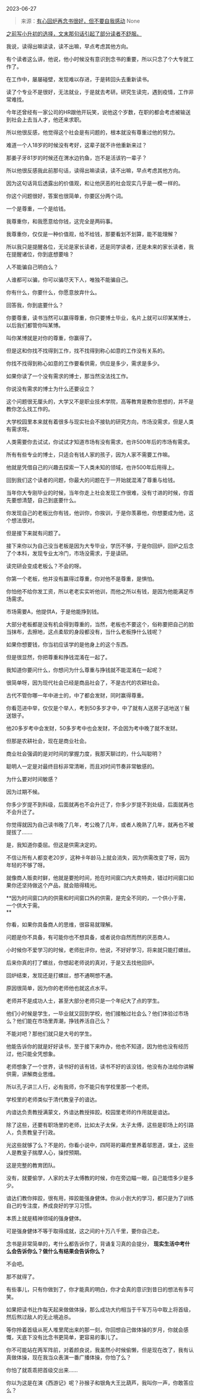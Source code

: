 2023-06-27

> 来源：[有心回炉再念书很好，但不要自我感动](http://mp.weixin.qq.com/s?__biz=MzU0MjYwNDU2Mw==&amp;mid=2247511452&amp;idx=1&amp;sn=ad8fdd12bf294bd3fe05429b56ff5875&amp;chksm=fb1ac1e0cc6d48f6e7138f1d82a5fc4f8c439a5f95772fcf5adb6f064b2549b9e4bb30f4f374&amp;scene=127#wechat_redirect)
> None

[之前写小升初的选择，文末那句话引起了部分读者不舒服。  
](http://mp.weixin.qq.com/s?__biz=MzU0MjYwNDU2Mw==&mid=2247511424&idx=1&sn=930fc6d06d898da06ede74de23e5f879&chksm=fb1ac1fccc6d48ea92886cdc23587a3ca2068b9a9db72ab855ac0a1a4e83d99bbe1fdc449a6a&scene=21#wechat_redirect)

我说，读得出嘛读读，读不出嘛，早点考虑其他方向。

有个读者这么讲，他说，他小时候没有意识到念书的重要，所以只念了个大专就工作了。  

在工作中，屡屡碰壁，发现难以存进，于是转回头去重新读书。

读了个专业不是很好，无法就业，于是就去考研。研究生读完，遇到疫情，工作非常难找。  

今年还曾经有一家公司的HR跟他开玩笑，说他这个岁数，在职的都会考虑被输送到社会上去当人才，他还来求职。  

所以他很反感，他觉得这个社会是有问题的，根本就没有尊重过他的努力。  

难道一个人18岁的时候没有考好，这辈子就不许他重新来过？  

那姜子牙81岁的时候还在渭水边钓鱼，岂不是活该钓一辈子？  

所以他很反感我此前那句话，读得出嘛读读，读不出嘛，早点考虑其他方向。

因为这句话背后透露出的价值观，和让他厌恶的社会现实几乎是一模一样的。

你这个问题很好，答案也很简单，你要区分两个词。

一个是尊重，一个是给钱。

我尊重你，和我愿意给你钱，这完全是两码事。  

我尊重你，仅仅是一种价值观，给不给钱，那要看划不划算，能不能理解？

所以我只是提醒各位，无论是家长读者，还是同学读者，还是未来的家长读者，我在提醒诸位，你到底想要啥？  

人不能骗自己明白么？  

人谁都可以骗，你可以骗尽天下人，唯独不能骗自己。  

你有什么，你要什么，你愿意放弃什么。  

回答我，你到底要什么？

你要尊重，读书当然可以赢得尊重，你只要博士毕业，名片上就可以印某某博士，以后我们都管你叫某博。

叫你某博就是对你的尊重，你赢得了。  

但是这和你找不找得到工作，找不找得到称心如意的工作没有关系的。  

你找不找得到称心如意的工作要看供需，供应是多少，需求是多少。  

如果你读了一个没有需求的博士，那当然没法找工作。  

你说没有需求的博士为什么还要设立？  

这个问题很无厘头的，大学又不是职业技术学院，高等教育是教你思想的，并不是教你怎么找工作的。  

大学校园里本来就有着很多与现实社会不接轨的研究方向，市场没需求，但是人类有需求呀。  

人类需要你去试试，你试试才知道市场有没有需求，也许500年后的市场有需求。  

所有有些专业的博士，只适合有钱人家的孩子，因为人家不需要工作嘛。  

他就是凭借自己的兴趣去探索一下人类未知的领域，也许500年后用得上。

回到我们这个读者的问题，你最大的问题在于一开始就混淆了尊重与给钱。  

当年你大专刚毕业的时候，当年你走上社会发现工作很难，没有寸进的时候，你首先要想清楚，自己到底要什么。  

你发现自己的老板比你有钱，他训你，你挨训，于是你羡慕他，你想要成为他，这个想法很对。

但是接下来就有问题了。

接下来你以为自己没当老板是因为大专毕业，学历不够，于是你回炉，回炉之后念了个本科，发现专业太冷门，市场没需求，于是读研。

读完研会变成老板么？不会的呀。  

你第一个老板，他并没有赢得过尊重，你对他不是尊重，是惧怕。

你怕他不给你发工资，所以老老实实听他训，而他之所以有钱，是因为他能满足市场需求。  

市场需要A，他提供A，于是他能挣到钱。

大部分老板都是没有机会得到尊重的，当然，老板也不要这个，俗称要把自己的脸当抹布，去擦地，这点柔软的身段都没有，当什么老板挣什么钱呢？  

如果你想要钱，你当初应该学的是他身上的这个东西。  

但是很显然，你把尊重和挣钱混淆在一起了。

我知道你要问什么，你想问为什么尊重与挣钱就不能混淆在一起呢？  

很简单呀，因为现代社会已经是商品社会了，不是古代的农耕社会。  

古代不管你哪一年中进士的，中了都会发财，同时赢得尊重。  

你看范进中举，仅仅是个举人，考到50多岁才中，中了就有人送房子送地送丫鬟送银子。

他20多岁考中会发财，50多岁考中也会发财，不会因为考中晚了就不发财。  

但那是农耕社会，现在是商业社会。  

商业社会强调的是对时间的掌握力度，我那天聊过的，什么叫聪明？  

聪明人一定是对最终目标非常清晰，而且对时间节奏非常敏感的。

为什么要对时间敏感？  

因为过期不候。

你多少岁提不到科级，后面就再也不会升迁了，你多少岁提不到处级，后面就再也不会升迁了。

你觉得就因为自己读书晚了几年，考公晚了几年，或者人晚熟了几年，就再也不被提拔了.......  

是，我知道你委屈。但这是供需决定的。

不信让所有人都变老20岁，这种卡年龄马上就会消失，因为供需改变了呀，因为年轻的不够了呀。  

就像商人贩卖时鲜，他就是要抢时间，抢在时间窗口内大卖特卖，错过时间窗口如果你还坚持做这个产品，就会赔得精光。  

 **因为时间窗口内的供需和时间窗口外的供需，是完全不同的，一个供小于需，一个供大于需。  
**

你看，如果你具备商人的思维，很容易就理解。

问题是你不具备，有可能你也不想具备，或者说你自然而然的厌恶商人。

小时候你不爱学习的时候，老师批评你，他说，不好好学习，将来就只能打螺丝。  

后来你真的打了螺丝，你想起老师说的真对，于是又去找他回炉。  

回炉结束，发现还是打螺丝，想不通啊想不通。  

原因很简单，因为你的老师他也就这点水平。  

老师并不是成功人士，甚至大部分老师只是一个年纪大了点的学生。  

他们小时候是学生，一毕业就又回到学校，他们接触过社会么？他们体验过市场么？他们能在市场里弄潮，挣钱养活自己么？

不能对吧？那他们就只是大号的学生。  

他能告诉你的就是好好读书，至于接下来咋办，他也不知道，因为他也没有经历过，他只能全凭想象。  

老师想象了一个世界，读书好的该有钱，读书不好的该没钱，他没有办法给你讲解供需，讲解商业思维。  

所以孔子讲三人行，必有我师，你不能只有学校里那一个老师。

学校里的老师类似于清代教皇子的谙达。

内谙达负责教授满蒙文，外谙达教授摔跤。校园里老师的作用就是谙达。

除了这些，还要有职场里的老师，比如太子太保，太子太傅，这些是职场上的引路人，负责教皇子行政。

光这些就够了么？不是的，你看小说中，四阿哥的幕府里养着邬思道，谋士，这些人是教皇子揣摩人心，操控预期。

这是完整的教育团队。  

没有，就要偷学，人家的太子太傅教的时候，你在旁边瞄一眼，自己能悟多少是多少。

谙达们教你摔跤，很有用，摔跤能强身健体。你从小到大的学习，都只是为了训练自己的专注度，养成良好的学习习惯。

本质上就是精神领域的强身健体。  

可是强身健体不等于取得成就，这之间的十万八千里，要你自己走。

念书是非常简单的，考什么都告诉你了，背诵复习真的会提分， **现实生活中考什么会告诉你么？做什么有结果会告诉你么？**

不会吧。

那不就得了。

有些事儿，只有你做到了，你才能真的明白，你才会真的意识到昔日的想法有多可笑。

如果把读书比作每天起来做做体操，那么成功大约相当于千军万马中取上将首级，然后熬过敌人的无止境追杀。  

等你拎着首级从死人堆里爬出来的那一刻，你回想自己做体操的岁月，你就会感慨，天底下没有比念书更简单，更容易的事儿了。  

你不可能站在两军阵前，对着颜良说，我虽然小时候偷懒，但是现在改了，我有认真做体操，现在我当众表演一番广播体操，你怕了么？

你怕了就乖乖把首级交出来......

你以为这是在演《西游记》呢？孙猴子和银角大王比葫芦，我叫你一声，你敢答应么？

